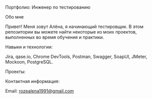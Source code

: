 Портфолио: Инженер по тестированию

Обо мне

Привет! Меня зовут Алёна, я начинающий тестировщик.
В этом репозитории вы можете найти некоторые из моих проектов, выполненных во время обучения и практики.

Навыки и технологии:

Jira, qase.io, Chrome DevTools, Postman, Swagger, SoapUI, JMeter, Mockoon,  PostgreSQL.

Проекты:




Контактная информация:

Email: rozealena1991@gmail.com
